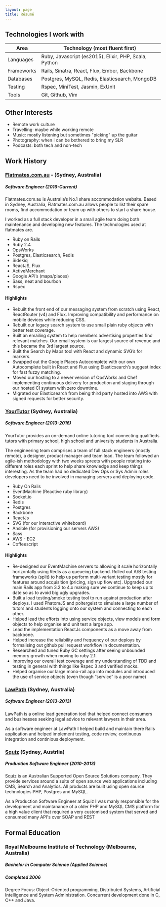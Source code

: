 ```yaml
---
layout: page
title: Résumé
---
```


## Technologies I work with #

| Area       | Technology (most fluent first)                        |
| ---------- | ----------------------------------------------------- |
| Languages  | Ruby, Javascript (es2015), Elixir, PHP, Scala, Python |
| Frameworks | Rails, Sinatra, React, Flux, Ember, Backbone          |
| Databases  | Postgres, MySQL, Redis, Elasticsearch, MongoDB        |
| Testing    | Rspec, MiniTest, Jasmin, ExUnit                       |
| Tools      | Git, Github, Vim                                      |

## Other Interests
- Remote work culture
- Travelling: maybe while working remote
- Music: mostly listening but sometimes "picking" up the guitar
- Photography: when I can be bothered to bring my SLR
- Podcasts: both tech and non-tech

## Work History

### [Flatmates.com.au](https://flatmates.com.au) - (Sydney, Australia)

##### Software Engineer (2016-Current)

Flatmates.com.au is Australia’s No.1 share accommodation website. Based in Sydney, Australia, Flatmates.com.au allows people to list their spare rooms, find accommodation or team up with others to start a share house.

I worked as a full stack developer in a small agile team doing both maintenance and developing new features. The technologies used at flatmates are.

 - Ruby on Rails
 - Ruby 2.4
 - OpsWorks
 - Postgres, Elasticsearch, Redis
 - Sidekiq
 - ReactJS, Flux
 - ActiveMerchant
 - Google API’s (maps/places)
 - Sass, neat and bourbon
 - Rspec

#### Highlights

 - Rebuilt the front end of our messaging system from scratch using React, ReactRouter (v4) and Flux. Improving compatibility and performance on mobile devices while reducing CSS.
 - Rebuilt our legacy search system to use small plain ruby objects with better test coverage.
 - Built an emailing system to help members advertising properties find relevant matches. Our email system is our largest source of revenue and this became the 3rd largest source.
 - Built the Search by Maps tool with React and dynamic SVG’s for markers.
 - Swapped out the Google Places Autocomplete with our own Autocomplete built in React and Flux using Elasticsearch’s suggest index for fast fuzzy matching.
 - Moved our hosting to a newer version of OpsWorks and Chef implementing continuous delivery for production and staging through our hosted CI system with zero downtime.
 - Migrated our Elasticsearch from being third party hosted into AWS with signed requests for better security.

### [YourTutor](http://yourtutor.com.au) (Sydney, Australia)

##### Software Engineer (2013-2016)

YourTutor provides an on-demand online tutoring tool connecting qualifieds tutors with primary school, high school and university students in Australia.

The engineering team comprises a team of full stack engineers (mostly remote), a designer, product manager and team lead. The team followed an agile-ish methodology with two weeks spreets with people rotating into different roles each sprint to help share knowledge and keep things interesting. As the team had no dedicated Dev Ops or Sys Admin roles developers need to be involved in managing servers and deploying code.

- Ruby On Rails
- EventMachine (Reactive ruby library)
- Socket.io
- Redis
- Postgres
- Backbone
- ReactJs
- SVG (for our interactive whiteboard)
- Ansible (for provisioning our servers AWS)
- Sass
- AWS - EC2
- Coffeescript

#### Highlights

- Re-designed our EventMachine servers to allowing it scale horizontally horizontally using Redis as a queueing backend.
Rolled out A/B testing frameworks (split) to help us perform multi-variant testing mostly for features around acquisition (pricing, sign up flow etc).
Upgraded our main Rails app from 3.2 to 4.x making sure we continue to keep up to date so as to avoid big ugly upgrades.
- Built a load testing/smoke testing tool to run against production after deploys. I used PhatomJS and poltergeist to simulate a large number of tutors and students logging onto our system and connecting to each other.
- Helped lead the efforts into using service objects, view models and form objects to help organise and unit test a large app.
- Lead the implementation ReactJs components as a move away from backbone.
- Helped increase the reliability and frequency of our deploys by formalising out github pull request workflow in documentation.
- Researched and tuned Ruby GC settings after seeing unbounded memory growth when moving to ruby 2.1.
- Improving our overall test coverage and my understanding of TDD and testing in general with things like Rspec 3 and verified mocks.
- Helped organise our large mono-rail app into modules and introduced the use of service objects (even though “service” is a poor name)

### [LawPath](http://lawpath.com.au) (Sydney, Australia)

##### Software Engineer (2013-2013)

LawPath is a online lead generation tool that helped connect consumers and businesses seeking legal advice to relevant lawyers in their area.

As a software engineer at LawPath I helped build and maintain there Rails application and helped implement testing, code review, continuous integration and continious deployment.

### [Squiz](http://squiz.com.au) (Sydney, Austrlia)

##### Production Software Engineer (2010-2013)

Squiz is an Australian Supported Open Source Solutions company. They provide services around a suite of open source web applications including CMS, Search and Analytics. All products are built using open source technologies PHP, Postgres and MySQL.

As a Production Software Engineer at Squiz I was manly responsible for the development and maintanance of a older PHP and MySQL CMS platform for a high value client that required a very customised system that served and consumed many API's over SOAP and REST

## Formal Education

### Royal Melbourne Institute of Technology (Melbourne, Australia)

##### Bachelor in Computer Science (Applied Science)

##### Completed 2006

Degree Focus: Object-Oriented programming, Distributed Systems, Artificial Intelligence and System Administration. Concurrent development done in C, C++ and Java.
